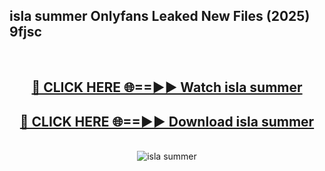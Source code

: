 <h2>isla summer Onlyfans Leaked New Files (2025) 9fjsc</h2>
<br>
<div align="center">
<h2><a href="https://mediafiles.top/isla_summer&ref=git" rel="nofollow">🔴 CLICK HERE 🌐==►► Watch isla summer</a></h2>
<h2><a href="https://mediafiles.top/isla_summer&ref=git" rel="nofollow">🔴 CLICK HERE 🌐==►► Download isla summer</a></h2>
<br>
<a href="https://mediafiles.top/isla_summer&ref=git" rel="nofollow" data-target="animated-image.originalLink"><img src="https://i.ibb.co.com/xMMVF88/686577567.gif" alt="isla summer" style="max-width: 100%; display: inline-block;" data-target="animated-image.originalImage"></a>
</div>
<br>
<br>